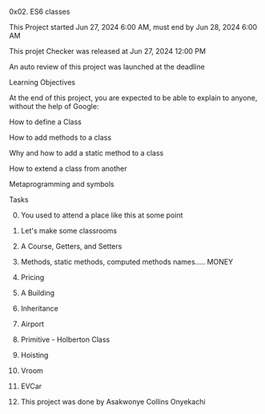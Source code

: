 0x02. ES6 classes

This Project started Jun 27, 2024 6:00 AM, must end by Jun 28, 2024 6:00 AM

This projet Checker was released at Jun 27, 2024 12:00 PM

An auto review of this project was launched at the deadline

Learning Objectives

At the end of this project, you are expected to be able to explain to anyone, without the help of Google:

How to define a Class

How to add methods to a class

Why and how to add a static method to a class

How to extend a class from another

Metaprogramming and symbols

Tasks

0. You used to attend a place like this at some point

1. Let's make some classrooms

2. A Course, Getters, and Setters

3. Methods, static methods, computed methods names..... MONEY

4. Pricing

5. A Building

6. Inheritance

7. Airport

8. Primitive - Holberton Class

9. Hoisting

10. Vroom

11. EVCar

12. This project was done by Asakwonye Collins Onyekachi
